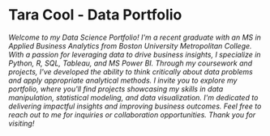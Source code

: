 # **Tara Cool - Data Portfolio**

*Welcome to my Data Science Portfolio! I'm a recent graduate with an MS in Applied Business Analytics from Boston University Metropolitan College. With a passion for leveraging data to drive business insights, I specialize in Python, R, SQL, Tableau, and MS Power BI. Through my coursework and projects, I've developed the ability to think critically about data problems and apply appropriate analytical methods. I invite you to explore my portfolio, where you'll find projects showcasing my skills in data manipulation, statistical modeling, and data visualization. I'm dedicated to delivering impactful insights and improving business outcomes. Feel free to reach out to me for inquiries or collaboration opportunities. Thank you for visiting!*
